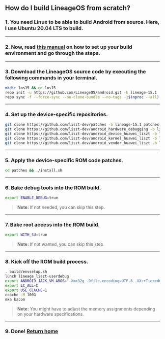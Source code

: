 ## How do I build LineageOS from scratch?

### 1. You need Linux to be able to build Android from source. Here, I use Ubuntu 20.04 LTS to build.
---

### 2. Now, read [this manual](http://source.android.com/source/initializing.html) on how to set up your build environment and go through the steps.
---

### 3. Download the LineageOS source code by executing the following commands in your terminal.
```bash
mkdir los15 && cd los15
repo init -u https://github.com/LineageOS/android.git -b lineage-15.1
repo sync -f --force-sync --no-clone-bundle --no-tags -j$(nproc --all)
```
---

### 4. Set up the device-specific repositories.
```bash
git clone https://github.com/liszt-dev/patches -b lineage-15.1 patches
git clone https://github.com/liszt-dev/android_hardware_debugging -b lineage-15.1 hardware/debugging
git clone https://github.com/liszt-dev/android_device_huawei_liszt -b lineage-15.1 device/huawei/liszt
git clone https://github.com/liszt-dev/android_kernel_huawei_liszt -b lineage-15.1 kernel/huawei/liszt
git clone https://github.com/liszt-dev/android_vendor_huawei_liszt -b lineage-15.1 vendor/huawei/liszt
```
---

### 5. Apply the device-specific ROM code patches.
```bash
cd patches && ./install.sh
```
---

### 6. Bake debug tools into the ROM build.
```bash
export ENABLE_DEBUG=true
```
> **Note:** If not needed, you can skip this step.
---

### 7. Bake root access into the ROM build.
```bash
export WITH_SU=true
```
> **Note:** If not wanted, you can skip this step.
---

### 8. Kick off the ROM build process.
```bash
. build/envsetup.sh
lunch lineage_liszt-userdebug
export ANDROID_JACK_VM_ARGS="-Xmx32g -Dfile.encoding=UTF-8 -XX:+TieredCompilation"
export LC_ALL=C
export USE_CCACHE=1
ccache -M 100G
mka bacon
```
> **Note:** You might have to adjust the memory assignments depending on your hardware specifications.
---

### 9. Done! [Return home](https://github.com/liszt-dev/wiki/blob/master/README.md)
